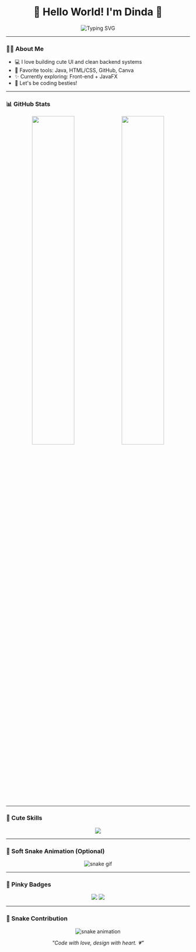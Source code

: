<h1 align="center">🌸 Hello World! I'm Dinda 🌸</h1>
<p align="center">
  <img src="https://readme-typing-svg.herokuapp.com?font=Fira+Code&duration=3000&pause=500&color=FF69B4&center=true&vCenter=true&multiline=true&width=600&height=100&lines=I'm+a+Creative+Dev💻;I+Love+Soft+Design+%26+Cute+Code🧁;Thanks+for+Visiting+My+GitHub🌷" alt="Typing SVG" />
</p>

---

### 💁‍♀️ About Me

- 💻 I love building cute UI and clean backend systems
- 🎀 Favorite tools: Java, HTML/CSS, GitHub, Canva
- ✨ Currently exploring: Front-end + JavaFX
- 💬 Let's be coding besties!

---

### 📊 GitHub Stats
<p align="center">
  <img src="https://github-readme-stats.vercel.app/api?username=dinstyle&show_icons=true&theme=rose_pine&hide_border=true&icon_color=FF69B4" width="48%">
  <img src="https://github-readme-streak-stats.herokuapp.com/?user=dinstyle&theme=rose_pine&hide_border=true&ring=FF69B4&fire=FF69B4" width="48%">
</p>

---

### 🎀 Cute Skills
<p align="center">
  <img src="https://skillicons.dev/icons?i=java,html,css,js,vscode,github" />
</p>

---

### 🐍 Soft Snake Animation (Optional)
<p align="center">
  <img src="https://raw.githubusercontent.com/dinstyle/dinstyle/output/github-contribution-grid-snake.svg" alt="snake gif" />
</p>

---

### 🧸 Pinky Badges
<p align="center">
  <img src="https://img.shields.io/badge/GitHub%20Love-%E2%9D%A4-ff69b4?style=for-the-badge">
  <img src="https://img.shields.io/badge/Code%20Mood-Aesthetic%20Dev-ffc0cb?style=for-the-badge">
</p>

---
### 🐍 Snake Contribution
<p align="center">
  <img src="https://raw.githubusercontent.com/dinstyle/dinstyle/output/github-contribution-grid-snake.svg" alt="snake animation" />
</p>


<p align="center"><i>"Code with love, design with heart. 💗"</i></p>
